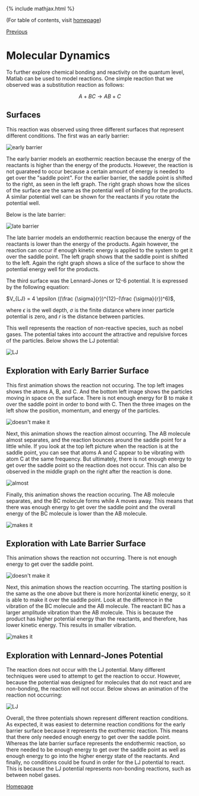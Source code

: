 {% include mathjax.html %}

(For table of contents, visit [homepage](/README.md))

[Previous](/BO.md)

# Molecular Dynamics

To further explore chemical bonding and reactivity on the quantum level, Matlab can be used to model reactions. One simple reaction that we observed was a substitution reaction as follows:

$$A + BC \rightarrow AB + C$$

## Surfaces

This reaction was observed using three different surfaces that represent different conditions. The first was an early barrier:

![early barrier](/early_barrier.png)

The early barrier models an exothermic reaction because the energy of the reactants is higher than the energy of the products. However, the reaction is not guarateed to occur because a certain amount of energy is needed to get over the "saddle point". For the earlier barrier, the saddle point is shifted to the right, as seen in the left graph. The right graph shows how the slices of the surface are the same as the potential well of binding for the products. A similar potential well can be shown for the reactants if you rotate the potential well.

Below is the late barrier:

![late barrier](/late_barrier.png)

The late barrier models an endothermic reaction because the energy of the reactants is lower than the energy of the products. Again however, the reaction can occur if enough kinetic energy is applied to the system to get it over the saddle point. The left graph shows that the saddle point is shifted to the left. Again the right graph shows a slice of the surface to show the potential energy well for the products.

The third surface was the Lennard-Jones or 12-6 potential. It is expressed by the following equation:

$V_{LJ} = 4 \epsilon ((\frac {\sigma}{r})^{12}-(\frac {\sigma}{r})^6)$,

where $\epsilon$ is the well depth, $\sigma$ is the finite distance where inner particle potential is zero, and $r$ is the distance between particles. 

This well represents the reaction of non-reactive species, such as nobel gases. The potential takes into account the attractive and repulsive forces of the particles. Below shows the LJ potential:

![LJ](/LJ.png)

## Exploration with Early Barrier Surface

This first animation shows the reaction not occuring. The top left images shows the atoms A, B, and C. And the bottom left image shows the particles moving in space on the surface. There is not enough energy for B to make it over the saddle point in order to bond with C. Then the three images on the left show the position, momentum, and energy of the particles. 

![doesn't make it](/early_surface_makes_it.gif)

Next, this animation shows the reaction almost occurring. The AB molecule almost separates, and the reaction bounces around the saddle point for a little while. If you look at the top left picture when the reaction is at the saddle point, you can see that atoms A and C appear to be vibrating with atom C at the same frequency. But ultimately, there is not enough energy to get over the saddle point so the reaction does not occur. This can also be observed in the middle graph on the right after the reaction is done.

![almost](/early_surface_almost_makes_it.gif)

Finally, this animation shows the reaction occuring. The AB molecule separates, and the BC molecule forms while A moves away. This means that there was enough energy to get over the saddle point and the overall energy of the BC molecule is lower than the AB molecule.

![makes it](/early_surface_makes_it1.gif)

## Exploration with Late Barrier Surface

This animation shows the reaction not occurring. There is not enough energy to get over the saddle point.

![doesn't make it](/late_surface_doesnt_make_it.gif)

Next, this animation shows the reaction occurring. The starting position is the same as the one above but there is more horizontal kinetic energy, so it is able to make it over the saddle point. Look at the difference in the vibration of the BC molecule and the AB molecule. The reactant BC has a larger amplitude vibration than the AB molecule. This is because the product has higher potential energy than the reactants, and therefore, has lower kinetic energy. This results in smaller vibration.

![makes it](/late_surface_makes_it.gif)

## Exploration with Lennard-Jones Potential

The reaction does not occur with the LJ potential. Many different techniques were used to attempt to get the reaction to occur. However, because the potential was designed for molecules that do not react and are non-bonding, the reaction will not occur. Below shows an animation of the reaction not occurring:

![LJ](/LJ.gif)

Overall, the three potentials shown represent different reaction conditions. As expected, it was easiest to determine reaction conditions for the early barrier surface because it represents the exothermic reaction. This means that there only needed enough energy to get over the saddle point. Whereas the late barrier surface represents the endothermic reaction, so there needed to be enough energy to get over the saddle point as well as enough energy to go into the higher energy state of the reactants. And finally, no conditions could be found in order for the LJ potential to react. This is because the LJ potential represents non-bonding reactions, such as between nobel gases.

[Homepage](/README.md)
